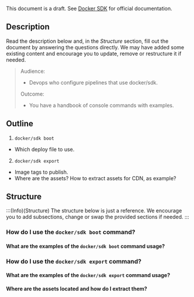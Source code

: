 This document is a draft. See [Docker SDK](https://documentation.spryker.com/docs/docker-sdk) for official documentation.

## Description
Read the description below and, in the *Structure* section, fill out the document by answering the questions directly.
We may have added some existing content and encourage you to update, remove or restructure it if needed. 


> Audience:
>
> - Devops who configure pipelines that use docker/sdk.
>
> Outcome:
> - You have a handbook of console commands with examples.

## Outline

1. `docker/sdk boot`
 - Which deploy file to use.
2. `docker/sdk export`
 - Image tags to publish.
 - Where are the assets? How to extract assets for CDN, as example?


## Structure

:::(Info)(Structure)
The structure below is just a reference. We encourage you to add subsections, change or swap the provided sections if needed.
:::


### How do I use the `docker/sdk boot` command?

#### What are the examples of the `docker/sdk boot` command usage?



### How do I use the `docker/sdk export` command?

#### What are the examples of the `docker/sdk export` command usage?

#### Where are the assets located and how do I extract them?
